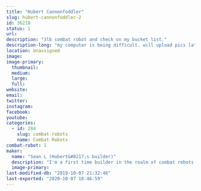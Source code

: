```yaml
---
title: "Hubert Cannonfoddler"
slug: hubert-cannonfoddler-2
id: 36210
status: 1
url: 
description: "3lb combat robot and check on my bucket list."
description-long: "my computer is being difficult. will upload pics later"
location: Unassigned
image: 
image-primary:
  thumbnail: 
  medium: 
  large: 
  full: 
website: 
email: 
twitter: 
instagram: 
facebook: 
youtube: 
categories:
  - id: 284
    slug: combat-robots
    name: Combat Robots
combat-robot: 1
maker:
  name: "Sean L (Hubert&#8217;s builder)"
  description: "I'm a first time builder in the realm of combat robots. I have been a huge fan of combat robot for many years and didn't actually believe that i could do it until seeing 3lb bots at MakerFaire in 2018. I am excited for the chance to check (and continue to check) that of my bucket list."
  image-primary: 
last-modified-db: "2019-10-07 21:32:46"
last-exported: "2020-10-07 18:46:59"
---
```

